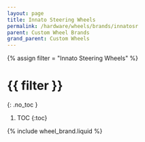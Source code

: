 ```yaml
---
layout: page
title: Innato Steering Wheels
permalink: /hardware/wheels/brands/innatosr
parent: Custom Wheel Brands
grand_parent: Custom Wheels
---
```

{% assign filter = "Innato Steering Wheels" %}
# {{ filter }}
{: .no_toc }
1. TOC
{:toc}

{% include wheel_brand.liquid %}